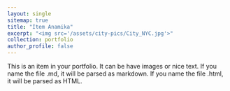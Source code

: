 ```yaml
---
layout: single
sitemap: true
title: "Item Anamika"
excerpt: "<img src='/assets/city-pics/City_NYC.jpg'>"
collection: portfolio
author_profile: false
---
```



This is an item in your portfolio. It can be have images or nice text. If you name the file .md, it will be parsed as markdown. If you name the file .html, it will be parsed as HTML.
